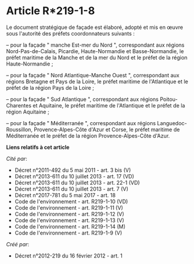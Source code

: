 # Article R*219-1-8

Le document stratégique de façade est élaboré, adopté et mis en œuvre sous l'autorité des préfets coordonnateurs suivants :

– pour la façade " manche Est-mer du Nord ", correspondant aux régions Nord-Pas-de-Calais, Picardie, Haute-Normandie et
Basse-Normandie, le préfet maritime de la Manche et de la mer du Nord et le préfet de la région Haute-Normandie ;

– pour la façade " Nord Atlantique-Manche Ouest ", correspondant aux régions Bretagne et Pays de la Loire, le préfet maritime
de l'Atlantique et le préfet de la région Pays de la Loire ;

– pour la façade " Sud Atlantique ", correspondant aux régions Poitou-Charentes et Aquitaine, le préfet maritime de
l'Atlantique et le préfet de la région Aquitaine ;

– pour la façade " Méditerranée ", correspondant aux régions Languedoc-Roussillon, Provence-Alpes-Côte d'Azur et Corse, le
préfet maritime de Méditerranée et le préfet de la région Provence-Alpes-Côte d'Azur.

**Liens relatifs à cet article**

_Cité par_:

  - Décret n°2011-492 du 5 mai 2011 - art. 3 bis (V)
  - Décret n°2013-611 du 10 juillet 2013 - art. 17 (VD)
  - Décret n°2013-611 du 10 juillet 2013 - art. 22-1 (VD)
  - Décret n°2013-611 du 10 juillet 2013 - art. 7 (V)
  - Décret n°2017-781 du 5 mai 2017 - art. 18
  - Code de l'environnement - art. R219-1-10 (VD)
  - Code de l'environnement - art. R219-1-11 (V)
  - Code de l'environnement - art. R219-1-12 (V)
  - Code de l'environnement - art. R219-1-13 (V)
  - Code de l'environnement - art. R219-1-14 (M)
  - Code de l'environnement - art. R219-1-9 (V)

_Créé par_:

  - Décret n°2012-219 du 16 février 2012 - art. 1
